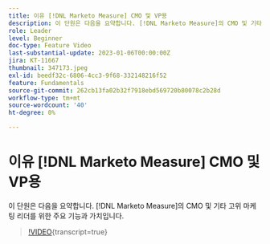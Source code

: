 ```yaml
---
title: 이유 [!DNL Marketo Measure] CMO 및 VP용
description: 이 단원은 다음을 요약합니다. [!DNL Marketo Measure]의 CMO 및 기타 고위 마케팅 리더를 위한 주요 기능과 가치입니다.
role: Leader
level: Beginner
doc-type: Feature Video
last-substantial-update: 2023-01-06T00:00:00Z
jira: KT-11667
thumbnail: 347173.jpeg
exl-id: beedf32c-6806-4cc3-9f68-332148216f52
feature: Fundamentals
source-git-commit: 262cb13fa02b32f7918ebd569720b80078c2b28d
workflow-type: tm+mt
source-wordcount: '40'
ht-degree: 0%

---
```


# 이유 [!DNL Marketo Measure] CMO 및 VP용

이 단원은 다음을 요약합니다. [!DNL Marketo Measure]의 CMO 및 기타 고위 마케팅 리더를 위한 주요 기능과 가치입니다.

>[!VIDEO](https://video.tv.adobe.com/v/347173/?learn=on){transcript=true}
